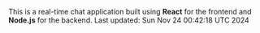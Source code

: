 This is a real-time chat application built using **React** for the frontend and **Node.js** for the backend.
Last updated: Sun Nov 24 00:42:18 UTC 2024
